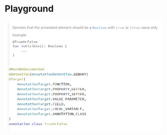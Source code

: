 # Playground

<img src="https://github.com/yuriy-budiyev/utils/blob/main/screenshots/true_or_false.png?raw=true" width="640" alt="Useful annotation">
